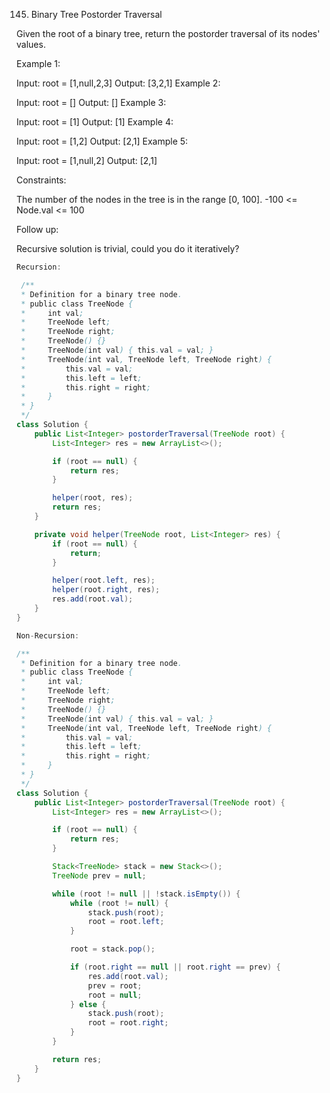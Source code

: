 145. Binary Tree Postorder Traversal

Given the root of a binary tree, return the postorder traversal of its nodes' values.

 

Example 1:


Input: root = [1,null,2,3]
Output: [3,2,1]
Example 2:

Input: root = []
Output: []
Example 3:

Input: root = [1]
Output: [1]
Example 4:


Input: root = [1,2]
Output: [2,1]
Example 5:


Input: root = [1,null,2]
Output: [2,1]


Constraints:

The number of the nodes in the tree is in the range [0, 100].
-100 <= Node.val <= 100


Follow up:

Recursive solution is trivial, could you do it iteratively?

```java
Recursion:

 /**
 * Definition for a binary tree node.
 * public class TreeNode {
 *     int val;
 *     TreeNode left;
 *     TreeNode right;
 *     TreeNode() {}
 *     TreeNode(int val) { this.val = val; }
 *     TreeNode(int val, TreeNode left, TreeNode right) {
 *         this.val = val;
 *         this.left = left;
 *         this.right = right;
 *     }
 * }
 */
class Solution {
    public List<Integer> postorderTraversal(TreeNode root) {
        List<Integer> res = new ArrayList<>();

        if (root == null) {
            return res;
        }

        helper(root, res);
        return res;
    }

    private void helper(TreeNode root, List<Integer> res) {
        if (root == null) {
            return;
        }

        helper(root.left, res);
        helper(root.right, res);
        res.add(root.val);
    }
}
```



```java
Non-Recursion:

/**
 * Definition for a binary tree node.
 * public class TreeNode {
 *     int val;
 *     TreeNode left;
 *     TreeNode right;
 *     TreeNode() {}
 *     TreeNode(int val) { this.val = val; }
 *     TreeNode(int val, TreeNode left, TreeNode right) {
 *         this.val = val;
 *         this.left = left;
 *         this.right = right;
 *     }
 * }
 */
class Solution {
    public List<Integer> postorderTraversal(TreeNode root) {
        List<Integer> res = new ArrayList<>();

        if (root == null) {
            return res;
        }

        Stack<TreeNode> stack = new Stack<>();
        TreeNode prev = null;

        while (root != null || !stack.isEmpty()) {
            while (root != null) {
                stack.push(root);
                root = root.left;
            }

            root = stack.pop();

            if (root.right == null || root.right == prev) {
                res.add(root.val);
                prev = root;
                root = null;
            } else {
                stack.push(root);
                root = root.right;
            }
        }

        return res;
    }
}
```

